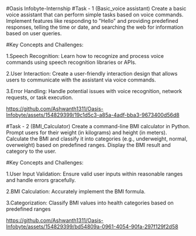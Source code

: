#Oasis Infobyte-Internship
#Task - 1 (Basic_voice assistant)
Create a basic voice assistant that can perform simple tasks based on voice commands. Implement features like responding to "Hello" and providing predefined responses, telling the time or date, and searching the web for information based on user queries.

#Key Concepts and Challenges:

1.Speech Recognition: Learn how to recognize and process voice commands using speech recognition libraries or APIs.

2.User Interaction: Create a user-friendly interaction design that allows users to communicate with the assistant via voice commands.

3.Error Handling: Handle potential issues with voice recognition, network requests, or task execution.

https://github.com/Ashwanth1311/Oasis-Infobyte/assets/154829399/19c1d5c3-a85a-4adf-bba3-9673400d56d8

#Task - 2 (BMI_Calculator)
Create a command-line BMI calculator in Python. Prompt users for their weight (in kilograms) and height (in meters). Calculate the BMI and classify it into categories (e.g., underweight, normal, overweight) based on predefined ranges. Display the BMI result and category to the user.

#Key Concepts and Challenges:

1.User Input Validation: Ensure valid user inputs within reasonable ranges and handle errors gracefully.

2.BMI Calculation: Accurately implement the BMI formula.

3.Categorization: Classify BMI values into health categories based on predefined ranges

https://github.com/Ashwanth1311/Oasis-Infobyte/assets/154829399/bd54809a-0961-4054-90fa-297f129f2d58
